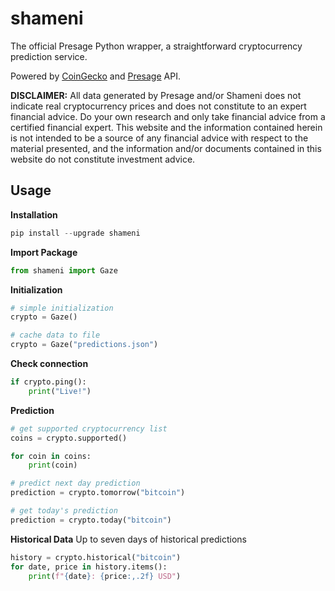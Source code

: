 # shameni
The official Presage Python wrapper, a straightforward cryptocurrency prediction service.

Powered by [CoinGecko](https://www.coingecko.com/api/documentations/v3) and [Presage](http://presage.herokuapp.com/) API.

**DISCLAIMER:** All data generated by Presage and/or Shameni does not indicate real cryptocurrency prices and does not constitute to an expert financial advice. Do your own research and only take financial advice from a certified financial expert. This website and the information contained herein is not intended to be a source of any financial advice with respect to the material presented, and the information and/or documents contained in this website do not constitute investment advice.

## Usage
**Installation**
```python
pip install --upgrade shameni
```

**Import Package**
```python
from shameni import Gaze
```

**Initialization**
```python
# simple initialization
crypto = Gaze()

# cache data to file
crypto = Gaze("predictions.json")
```

**Check connection**
```python
if crypto.ping():
    print("Live!")
```

**Prediction**
```python
# get supported cryptocurrency list
coins = crypto.supported()

for coin in coins:
    print(coin)

# predict next day prediction
prediction = crypto.tomorrow("bitcoin")

# get today's prediction
prediction = crypto.today("bitcoin")
```

**Historical Data**
Up to seven days of historical predictions
```python
history = crypto.historical("bitcoin")
for date, price in history.items():
    print(f"{date}: {price:,.2f} USD")
```